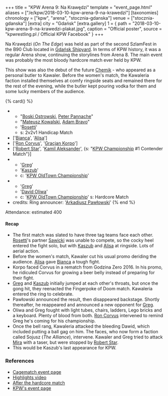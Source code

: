 +++
title = "KPW Arena 9: Na Krawędzi"
template = "event_page.html"
aliases = ["/e/kpw/2018-03-10-kpw-arena-9-na-krawedzi"]
[taxonomies]
chronology = ["kpw", "arena", "stocznia-gdanska"]
venue = ["stocznia-gdanska"]
[extra]
city = "Gdańsk"
[extra.gallery]
1 = { path = "2018-03-10-kpw-arena-9-na-krawedzi-plakat.jpg", caption = "Official poster", source = "kpwrestling.pl / Official KPW Facebook" }
+++

Na Krawędzi (_On The Edge_) was held as part of the second SzlamFest in the B90 Club located in [Gdańsk Shipyard](@/v/stocznia-gdanska.md). In terms of KPW history, it was a regular Arena show, continuing the storylines from Arena 8. The main event was probably the most bloody hardcore match ever held by KPW.

This show was also the debut of the future [Chemik](@/w/chemik.md) - who appeared as a personal butler to Kawaler. Before the women's match, the Kawaleria faction installed themselves at comfy ringside seats and remained there for the rest of the evening, while the butler kept pouring vodka for them and some lucky members of the audience.

{% card() %}
- - "[Boski Ostrowski](@/w/ostrowski.md), [Peter Pannache](@/w/peter-pannache.md)"
  - "[Mateusz Kowalski](@/w/mateusz-kakareko.md), [Adam Bravo](@/w/adam-bravo.md)"
  - '[Rosetti](@/w/rosetti.md)'
  - s: 2v2v1 Handicap Match
- ['[Bianca](@/w/bianca.md)', '[Alisa](@/w/alisa.md)']
- ['[Ron Corvus](@/w/ron-corvus.md)', '[Gracjan Korpo](@/w/gracjan-korpo.md)']
- ['[Robert Star](@/w/robert-star.md)', '[Kamil Aleksander](@/w/kamil-aleksander.md)',
  {s: "[KPW Championship](@/c/kpw-championship.md) #1 Contender Match"}]
- - '[Greg](@/w/greg.md)'
  - '[Kaszub](@/w/kaszub.md)'
  - c: '[KPW OldTown Championship](@/c/kpw-old-town-championship.md)'
- - '[Greg](@/w/greg.md)'
  - '[David Oliwa](@/w/david-oliwa.md)'
  - c: '[KPW OldTown Championship](@/c/kpw-old-town-championship.md)'
    s: Hardcore Match
- credits:
    Ring announcer: '[Arkadiusz Pawłowski](@/w/pan-pawlowski.md)'
{% end %}

Attendance: estimated 400

#### Recap

* The first match was slated to have three tag teams face each other. [Rosetti](@/w/rosetti.md)'s partner
  [Sawicki](@/w/sawicki.md) was unable to compete, so the cocky heel entered the fight solo, but with
  [Kaszub](@/w/kaszub.md) and [Alisa](@/w/alisa.md) at ringside. Lots of aerial action.
* Before the women's match, Kawaler cut his usual promo deriding the audience. [Alisa](@/w/alisa.md) gave
  [Bianca](@/w/bianca.md) a tough fight.
* Korpo faced Corvus in a rematch from Godzina Zero 2016. In his promo, he ridiculed Corvus for growing a beer belly instead of preparing for their fight.
* [Greg](@/w/greg.md) and [Kaszub](@/w/kaszub.md) initially jumped at each other's throats, but once the gong hit, they reenacted the Fingerpoke of Doom match. Kawaleria entered the ring to celebrate.
* Pawłowski announced the result, then disappeared backstage. Shortly thereafter, he reappeared and announced a new opponent for [Greg](@/w/greg.md).
* Oliwa and Greg fought with light tubes, chairs, ladders, Lego bricks and a keyboard. Plenty of blood from both. [Ron Corvus](@/w/ron-corvus.md) intervened to remind Greg he's coming for his championship.
* Once the bell rang, Kawaleria attacked the bleeding Dawid, which included putting a ball gag on him. The faces, who now form a faction called Sojusz (_The Alliance_), intervene. Kawaler and Greg tried to attack [Mira](@/w/mira.md) with a taser, but were stopped by [Robert Star](@/w/robert-star.md).
* This would be Kaszub's last appearance for KPW.


### References

* [Cagematch event page](https://www.cagematch.net/?id=1&nr=188307)
* [Highlights video](https://www.youtube.com/watch?v=SnHPCkTeOdg)
* [After the hardcore match](https://www.youtube.com/watch?v=CmCESeZpn_w)
* [KPW's event page](https://kpwrestling.pl/events/kpw-arena-9/)
